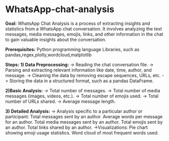 # WhatsApp-chat-analysis
**Goal:** WhatsApp Chat Analysis is a process of extracting insights and statistics from a WhatsApp chat conversation. It involves analyzing the text messages, media messages, emojis, links, and other information in the chat to gain valuable insights about the conversation.

**Prerequisites:** 
Python programming language
Libraries, such as pandas,regex,plotly,wordcloud,matplotlib

**Steps:**
**1) Data Preprocessing:**
-> Reading the chat conversation file.
-> Parsing and extracting relevant information like date, time, author, and message.
-> Cleaning the data by removing escape sequences, URLs, etc.
-> Storing the data in a structured format, such as a pandas DataFrame.

**2)Basic Analysis:**
-> Total number of messages.
-> Total number of media messages (images, videos, etc.).
-> Total number of emojis used.
-> Total number of URLs shared.
-> Average message length.

**3) Detailed Analysis:**
-> Analysis specific to a particular author or participant:
    Total messages sent by an author.
    Average words per message for an author.
    Total media messages sent by an author.
    Total emojis sent by an author.
    Total links shared by an author.
->Visualizations:
    Pie chart showing emoji usage statistics.
    Word cloud of most frequent words used.
